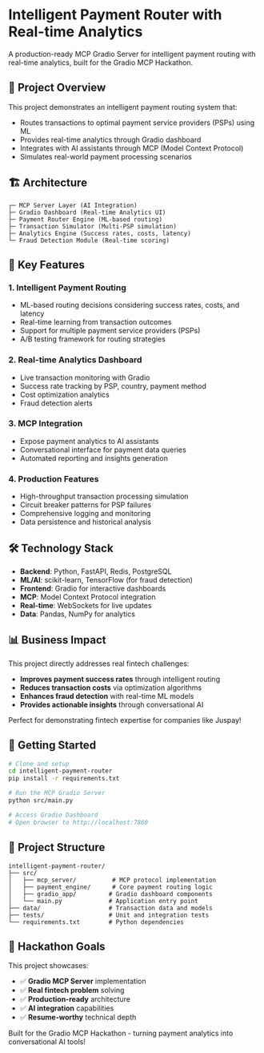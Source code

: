 # Intelligent Payment Router with Real-time Analytics

A production-ready MCP Gradio Server for intelligent payment routing with real-time analytics, built for the Gradio MCP Hackathon.

## 🎯 Project Overview

This project demonstrates an intelligent payment routing system that:
- Routes transactions to optimal payment service providers (PSPs) using ML
- Provides real-time analytics through Gradio dashboard
- Integrates with AI assistants through MCP (Model Context Protocol)
- Simulates real-world payment processing scenarios

## 🏗️ Architecture

```
┌─ MCP Server Layer (AI Integration)
├─ Gradio Dashboard (Real-time Analytics UI)
├─ Payment Router Engine (ML-based routing)
├─ Transaction Simulator (Multi-PSP simulation)
├─ Analytics Engine (Success rates, costs, latency)
└─ Fraud Detection Module (Real-time scoring)
```

## 🚀 Key Features

### 1. Intelligent Payment Routing
- ML-based routing decisions considering success rates, costs, and latency
- Real-time learning from transaction outcomes
- Support for multiple payment service providers (PSPs)
- A/B testing framework for routing strategies

### 2. Real-time Analytics Dashboard
- Live transaction monitoring with Gradio
- Success rate tracking by PSP, country, payment method
- Cost optimization analytics
- Fraud detection alerts

### 3. MCP Integration
- Expose payment analytics to AI assistants
- Conversational interface for payment data queries
- Automated reporting and insights generation

### 4. Production Features
- High-throughput transaction processing simulation
- Circuit breaker patterns for PSP failures
- Comprehensive logging and monitoring
- Data persistence and historical analysis

## 🛠️ Technology Stack

- **Backend**: Python, FastAPI, Redis, PostgreSQL
- **ML/AI**: scikit-learn, TensorFlow (for fraud detection)
- **Frontend**: Gradio for interactive dashboards
- **MCP**: Model Context Protocol integration
- **Real-time**: WebSockets for live updates
- **Data**: Pandas, NumPy for analytics

## 📊 Business Impact

This project directly addresses real fintech challenges:
- **Improves payment success rates** through intelligent routing
- **Reduces transaction costs** via optimization algorithms
- **Enhances fraud detection** with real-time ML models
- **Provides actionable insights** through conversational AI

Perfect for demonstrating fintech expertise for companies like Juspay!

## 🚀 Getting Started

```bash
# Clone and setup
cd intelligent-payment-router
pip install -r requirements.txt

# Run the MCP Gradio Server
python src/main.py

# Access Gradio Dashboard
# Open browser to http://localhost:7860
```

## 📁 Project Structure

```
intelligent-payment-router/
├── src/
│   ├── mcp_server/          # MCP protocol implementation
│   ├── payment_engine/      # Core payment routing logic
│   ├── gradio_app/         # Gradio dashboard components
│   └── main.py             # Application entry point
├── data/                   # Transaction data and models
├── tests/                  # Unit and integration tests
└── requirements.txt        # Python dependencies
```

## 🎯 Hackathon Goals

This project showcases:
- ✅ **Gradio MCP Server** implementation
- ✅ **Real fintech problem** solving
- ✅ **Production-ready** architecture
- ✅ **AI integration** capabilities
- ✅ **Resume-worthy** technical depth

Built for the Gradio MCP Hackathon - turning payment analytics into conversational AI tools!
